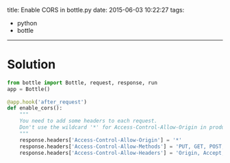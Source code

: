 title: Enable CORS in bottle.py
date: 2015-06-03 10:22:27
tags:
- python
- bottle
---

# Solution

``` python
from bottle import Bottle, request, response, run
app = Bottle()
 
@app.hook('after_request')
def enable_cors():
    """
    You need to add some headers to each request.
    Don't use the wildcard '*' for Access-Control-Allow-Origin in production.
    """
    response.headers['Access-Control-Allow-Origin'] = '*'
    response.headers['Access-Control-Allow-Methods'] = 'PUT, GET, POST, DELETE, OPTIONS'
    response.headers['Access-Control-Allow-Headers'] = 'Origin, Accept, Content-Type, X-Requested-With, X-CSRF-Token'

```
